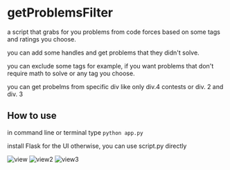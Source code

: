 # getProblemsFilter
a script that grabs for you problems from code forces based on some tags and ratings you choose.

you can add some handles and get problems that they didn't solve.

you can exclude some tags for example, if you want problems that don't require math to solve or any tag you choose.

you can get probelms from specific div like only div.4 contests or div. 2 and div. 3

## How to use 
in command line or terminal type 
``
python app.py
``

install Flask for the UI otherwise, you can use script.py directly  

![view](https://github.com/MohamedSamehMohamed/getProblemsFilter/assets/32108759/c1c43700-101d-4190-97ea-a45cae88963c)
![view2](https://github.com/MohamedSamehMohamed/getProblemsFilter/assets/32108759/432b1eba-9973-4f3c-9475-3783fb7eadea)
![view3](https://github.com/MohamedSamehMohamed/getProblemsFilter/assets/32108759/501c5312-c10b-4416-b173-308221316afb)
